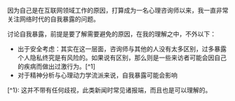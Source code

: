 因为自己是在互联网领域工作的原因，打算成为一名心理咨询师以来，我一直非常关注网络时代的自我暴露的问题。

讨论自我暴露，前提是要了解需要避免的原因，在我的理解之中，不外以下：

* 出于安全考虑：其实在这一层面，咨询师与其他的人没有太多区别，过多暴露个人隐私终究是有风险的。如果说有区别，那么则是一些来访者可能会因自己的疾病而做出过激行为。[^1]
* 对于精神分析与心理动力学流派来说，自我暴露可能会影响

[^1}: 这并不带有任何歧视，此类新闻时常见诸报端，而且也是可以理解的。